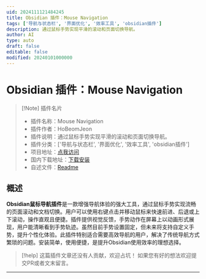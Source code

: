 ```yaml
---
uid: 2024111121484245
title: Obsidian 插件：Mouse Navigation
tags: ['导航与状态栏', '界面优化', '效率工具', 'obsidian插件']
description: 通过鼠标手势实现平滑的滚动和页面切换导航。
author: AI
type: auto
draft: false
editable: false
modified: 20240101000000
---
```


# Obsidian 插件：Mouse Navigation

> [!Note] 插件名片
> - 插件名称：Mouse Navigation
> - 插件作者：HoBeomJeon
> - 插件说明：通过鼠标手势实现平滑的滚动和页面切换导航。
> - 插件分类：['导航与状态栏', '界面优化', '效率工具', 'obsidian插件']
> - 项目地址：[点我访问](https://github.com/hobeom/obsidian-mouse-navigation)
> - 国内下载地址：[下载安装](https://pkmer.cn/products/plugin/pluginMarket/?mouse-navigation)
> - 自述文件：[Readme](https://ghproxy.net/https://raw.githubusercontent.com/HoBeom/obsidian-mouse-navigation/master/README.md)



## 概述

**Obsidian鼠标导航插件**是一款增强导航体验的强大工具，通过鼠标手势实现流畅的页面滚动和文档切换。用户可以使用右键点击并移动鼠标来快速前进、后退或上下滚动，操作直观且便捷。插件提供视觉反馈，手势动作在屏幕上以动画形式展现，用户能清晰看到手势轨迹。虽然目前手势设置固定，但未来将支持自定义手势，提升个性化体验。此插件特别适合需要高效导航的用户，解决了传统导航方式繁琐的问题。安装简单，使用便捷，是提升Obsidian使用效率的理想选择。


> [!help] 
> 这篇插件文章还没有人贡献，欢迎占坑！
> 如果您有好的想法欢迎提交PR或者文末留言。
> 

---



